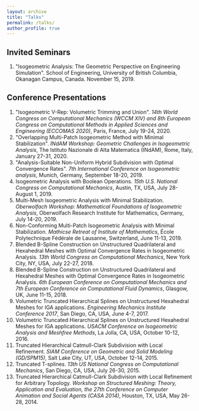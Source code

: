 ```yaml
---
layout: archive
title: "Talks"
permalink: /talks/
author_profile: true
---
```


Invited Seminars
----------------
1. "Isogeometric Analysis: The Geometric Perspective on Engineering Simulation". School of Engineering, University of British Columbia, Okanagan Campus, Canada. November 15, 2019.

Conference Presentations
------------------------
1. "Isogeometric V-Rep: Volumetric Trimming and Union". _14th World Congress on Computational Mechanics (WCCM XIV) and 8th European Congress on Computational Methods in Applied Sciences and Engineering (ECCOMAS 2020)_, Paris, France, July 19-24, 2020.
1. "Overlapping Multi-Patch Isogeometric Method with Minimal Stabilization". _INdAM Workshop: Geometric Challenges in Isogeometric Analysis_, The Istituto Nazionale di Alta Matematica (INdAM), Rome, Italy, January 27-31, 2020.
1. "Analysis-Suitable Non-Uniform Hybrid Subdivision with Optimal Convergence Rates". _7th International Conference on Isogeometric analysis_, Munich, Germany, September 18-20, 2019.
1. Isogeometric Analysis with Boolean Operations. _15th U.S. National Congress on Computational Mechanics_, Austin, TX, USA, July 28-August 1, 2019.
1. Multi-Mesh Isogeometric Analysis with Minimal Stabilization. _Oberwolfach Workshop: Mathematical Foundations of Isogeometric Analysis_, Oberwolfach Research Institute for Mathematics, Germany, July 14-20, 2019.
1. Non-Conforming Multi-Patch Isogeometric Analysis with Minimal Stabilization. _Mathicse Retreat of Institute of Mathematics_, École Polytechnique Fédérale de Lausanne, Switzerland, June 11-13, 2019.
1. Blended B-Spline Construction on Unstructured Quadrilateral and Hexahedral Meshes with Optimal Convergence Rates in Isogeometric Analysis. _13th World Congress on Computational Mechanics_, New York City, NY, USA, July 22-27, 2018.
1. Blended B-Spline Construction on Unstructured Quadrilateral and Hexahedral Meshes with Optimal Convergence Rates in Isogeometric Analysis. _6th European Conference on Computational Mechanics and 7th European Conference on Computational Fluid Dynamics_, Glasgow, UK, June 11-15, 2018.
1. Volumetric Truncated Hierarchical Splines on Unstructured Hexahedral Meshes for IGA applications. _Engineering Mechanics Institute Conference 2017_, San Diego, CA, USA, June 4-7, 2017.
1. Volumetric Truncated Hierarchical Splines on Unstructured Hexahedral Meshes for IGA applications. _USACM Conference on Isogeometric Analysis and Meshfree Methods_, La Jolla, CA, USA, October 10-12, 2016.
1. Truncated Hierarchical Catmull-Clark Subdivision with Local Refinement. _SIAM Conference on Geometric and Solid Modeling (GD/SPM15)_, Salt Lake City, UT, USA, October 12-14, 2015.
1. Truncated T-splines. _13th US National Congress on Computational Mechanics_, San Diego, CA, USA, July 26-30, 2015.
1. Truncated Hierarchical Catmull-Clark Subdivision with Local Refinement for Arbitrary Topology. _Workshop on Structured Meshing: Theory, Application and Evaluation, the 27th Conference on Computer Animation and Social Agents (CASA 2014)_, Houston, TX, USA, May 26-28, 2014.
